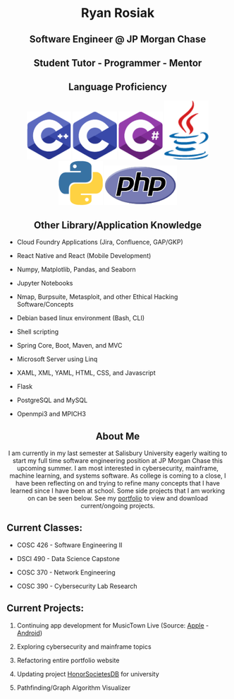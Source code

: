 <h1> <div align="center">Ryan Rosiak</div> </h1>
<h2> <div align="center">Software Engineer @ JP Morgan Chase</div> </h2>
<h2> <div align="center">Student Tutor - Programmer - Mentor</div> </h2>
<h2> <div align="center">Language Proficiency</div> </h2>
<div align="center">
  <img src="Pictures/cpp.png" width="100"></img>
  <img src="Pictures/c.png" width="100"></img>
  <img src="Pictures/csharp.png" width="100"></img>
  <img src="Pictures/java.png" width="100"></img>
  <img src="Pictures/python.png" width="100"></img>
  <img src="Pictures/php2.png" width="165"></img>
</div>
<h2> <div align="center">Other Library/Application Knowledge</div> </h2>
<ul>
  <li><p>Cloud Foundry Applications (Jira, Confluence, GAP/GKP)</p></li>
  <li><p>React Native and React (Mobile Development)</p></li>
  <li><p>Numpy, Matplotlib, Pandas, and Seaborn</p></li>
  <li><p>Jupyter Notebooks</p></li>
  <li><p>Nmap, Burpsuite, Metasploit, and other Ethical Hacking Software/Concepts</p></li>
  <li><p>Debian based linux environment (Bash, CLI)</p></li>
  <li><p>Shell scripting</p></li>
  <li><p>Spring Core, Boot, Maven, and MVC</p></li>
  <li><p>Microsoft Server using Linq</p></li>
  <li><p>XAML, XML, YAML, HTML, CSS, and Javascript</p></li>
  <li><p>Flask</p></li>
  <li><p>PostgreSQL and MySQL</p></li>
  <li><p>Openmpi3 and MPICH3</p></li>
</ul>
<h2> <div align="center">About Me</div> </h2>
<div align="center"><p>I am currently in my last semester at Salisbury University eagerly waiting to start my full time software engineering position at JP Morgan Chase this upcoming summer. I am most interested in cybersecurity, mainframe, machine learning, and systems software. As college is coming to a close, I have been reflecting on and trying to refine many concepts that I have learned since I have been at school. Some side projects that I am working on can be seen below. See my <a href="http://spa542.pythonanywhere.com/index.html">portfolio</a> to view and download current/ongoing projects.</p></div>
<h2> <div align="left">Current Classes:</div> </h2>
<ul>
  <li><p>COSC 426 - Software Engineering II</p></li>
  <li><p>DSCI 490 - Data Science Capstone</p></li>
  <li><p>COSC 370 - Network Engineering</p></li>
  <li><p>COSC 390 - Cybersecurity Lab Research</p></li>
</ul>
<h2> <div align="left">Current Projects:</div> </h2>
<ol>
  <li><p>Continuing app development for MusicTown Live (Source: <a href="https://apps.apple.com/us/app/musictown-live-find-live-music/id1217586564">Apple</a> - <a href="https://play.google.com/store/apps/details?id=com.musiqueliveapp&hl=en_US&gl=US">Android</a>)</p></li>
  <li>Exploring cybersecurity and mainframe topics</li>
  <li><p>Refactoring entire portfolio website</p</li>
  <li><p>Updating project <a href="https://github.com/spa542/HonorSocietiesDB">HonorSocietesDB</a> for university</p></li>
  <li><p>Pathfinding/Graph Algorithm Visualizer</p></li>
</ol>
<!--
**spa542/spa542** is a ✨ _special_ ✨ repository because its `README.md` (this file) appears on your GitHub profile.

Here are some ideas to get you started:

- 🔭 I’m currently working on ...
- 🌱 I’m currently learning ...
- 👯 I’m looking to collaborate on ...
- 🤔 I’m looking for help with ...
- 💬 Ask me about ...
- 📫 How to reach me: ...
- 😄 Pronouns: ...
- ⚡ Fun fact: ...
-->
